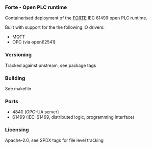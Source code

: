 <!--
SPDX-FileCopyrightText: 2021 Belcan Advanced Solutions
SPDX-FileCopyrightText: 2021 Kaelan Thijs Fouwels <kaelan.thijs@fouwels.com>

SPDX-License-Identifier: Apache-2.0
-->

### Forte - Open PLC runtime

Containerised deployment of the [FORTE](https://www.eclipse.org/4diac/index.php) IEC 61499 open PLC runtime.

Built with support for the the following IO drivers:

- MQTT 
- OPC (via open62541)

### Versioning

Tracked against unstream, see package tags

### Building

See makefile

### Ports

- 4840 (OPC-UA server)
- 61499 (IEC-61499, distributed logic, programming interface)

### Licensing

Apache-2.0, see SPDX tags for file level tracking
